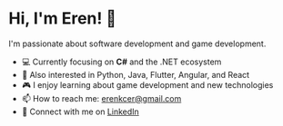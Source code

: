 # Hi, I'm Eren! 👋

I'm passionate about software development and game development.

- 💻 Currently focusing on **C#** and the .NET ecosystem
- 🌱 Also interested in Python, Java, Flutter, Angular, and React
- 🎮 I enjoy learning about game development and new technologies
- 📫 How to reach me: erenkcer@gmail.com
- 💼 Connect with me on [LinkedIn](https://www.linkedin.com/in/eren-kocer-85126b335)

<!---
erenkcer/erenkcer is a ✨ special ✨ repository because its `README.md` (this file) appears on your GitHub profile.
--->
